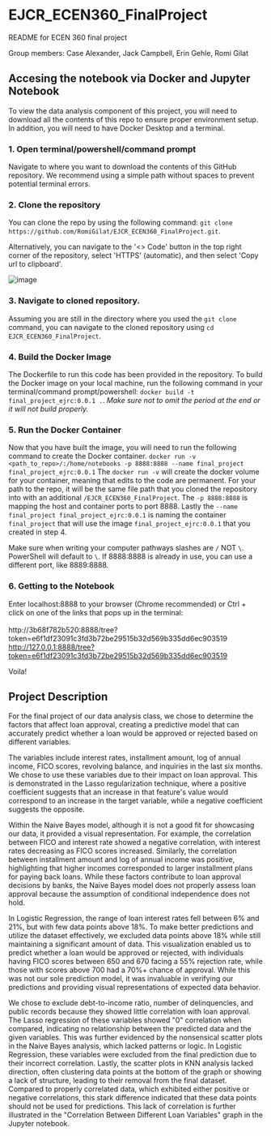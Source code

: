 # EJCR_ECEN360_FinalProject

README for ECEN 360 final project 

Group members: Case Alexander, Jack Campbell, Erin Gehle, Romi Gilat


## Accesing the notebook via Docker and Jupyter Notebook

To view the data analysis component of this project, you will need to 
download all the contents of this repo to ensure proper environment setup.
In addition, you will need to have Docker Desktop and a terminal.

### 1. Open terminal/powershell/command prompt
   Navigate to where you want to download the contents of this GitHub repository.
   We recommend using a simple path without spaces to prevent potential terminal errors.

### 2. Clone the repository
   You can clone the repo by using the following command:
   ```git clone https://github.com/RomiGilat/EJCR_ECEN360_FinalProject.git```. 

   Alternatively, you can navigate to the '<> Code' button in the top right corner of the
   repository, select 'HTTPS' (automatic), and then select 'Copy url to clipboard'.
   
   ![image](https://github.com/RomiGilat/EJCR_ECEN360_FinalProject/assets/143659787/079293fb-633e-44d0-896c-d89630346efd)

### 3. Navigate to  cloned repository.
   Assuming you are still in the directory where you used the ```git clone``` command, you can navigate to the cloned repository using
   ```cd EJCR_ECEN360_FinalProject```. 
   
### 4. Build the Docker Image
   The Dockerfile to run this code has been provided in the repository. To build the Docker image on your local machine, run the following
   command in your terminal/command prompt/powershell: 
   ```docker build -t final_project_ejrc:0.0.1 .```. _Make sure not to omit the period at the end or it will not build properly._

### 5. Run the Docker Container
   Now that you have built the image, you will need to run the following command to create the Docker container.
   ```docker run -v <path_to_repo>/:/home/notebooks -p 8888:8888 --name final_project final_project_ejrc:0.0.1```
   The ```docker run -v``` will create the docker volume for your container, meaning that edits to the code are permanent. For your
   path to the repo, it will be the same file path that you cloned the repository into with an additional ```/EJCR_ECEN360_FinalProject```.
   The ```-p 8888:8888``` is mapping the host and container ports to port 8888. Lastly the ```--name final_project final_project_ejrc:0.0.1```
   is naming the container ```final_project``` that will use the image ```final_project_ejrc:0.0.1``` that you created in step 4. 

   Make sure when writing your computer pathways slashes are `/` NOT `\`. PowerShell will default to `\`.
   If 8888:8888 is already in use, you can use a different port, like 8889:8888.

### 6. Getting to the Notebook
   Enter localhost:8888 to your browser (Chrome recommended) or Ctrl + click on one of the links that pops up in the terminal: \
   \
        http://3b68f782b520:8888/tree?token=e6f1df23091c3fd3b72be29515b32d569b335dd6ec903519 \
        http://127.0.0.1:8888/tree?token=e6f1df23091c3fd3b72be29515b32d569b335dd6ec903519

   Voila!


## Project Description

For the final project of our data analysis class, we chose to determine the 
factors that affect loan approval, creating a predictive model that can 
accurately predict whether a loan would be approved or rejected based on 
different variables.

The variables include interest rates, installment amount, log of annual 
income, FICO scores, revolving balance, and inquiries in the last six 
months. We chose to use these variables due to their impact on loan 
approval. This is demonstrated in the Lasso regularization technique, where 
a positive coefficient suggests that an increase in that feature's value 
would correspond to an increase in the target variable, while a negative 
coefficient suggests the opposite.

Within the Naive Bayes model, although it is not a good fit for showcasing 
our data, it provided a visual representation. For example, the correlation 
between FICO and interest rate showed a negative correlation, with interest 
rates decreasing as FICO scores increased. Similarly, the correlation 
between installment amount and log of annual income was positive, 
highlighting that higher incomes corresponded to larger installment plans 
for paying back loans. While these factors contribute to loan approval 
decisions by banks, the Naive Bayes model does not properly assess loan 
approval because the assumption of conditional independence does not hold.

In Logistic Regression, the range of loan interest rates fell between 6% 
and 21%, but with few data points above 18%. To make better predictions and 
utilize the dataset effectively, we excluded data points above 18% while 
still maintaining a significant amount of data. This visualization enabled 
us to predict whether a loan would be approved or rejected, with 
individuals having FICO scores between 650 and 670 facing a 55% rejection 
rate, while those with scores above 700 had a 70%+ chance of approval. 
While this was not our sole prediction model, it was invaluable in 
verifying our predictions and providing visual representations of expected 
data behavior. 



We chose to exclude debt-to-income ratio, number of delinquencies, and 
public records because they showed little correlation with loan approval. 
The Lasso regression of these variables showed "0" correlation when 
compared, indicating no relationship between the predicted data and the 
given variables. This was further evidenced by the nonsensical scatter 
plots in the Naive Bayes analysis, which lacked patterns or logic. In 
Logistic Regression, these variables were excluded from the final 
prediction due to their incorrect correlation. Lastly, the scatter plots in 
KNN analysis lacked direction, often clustering data points at the bottom 
of the graph or showing a lack of structure, leading to their removal from 
the final dataset. Compared to properly correlated data, which exhibited
either positive or negative correlations, this stark difference indicated 
that these data points should not be used for predictions. This lack of correlation is further illustrated in the "Correlation Between 
Different Loan Variables" graph in the Jupyter notebook.
